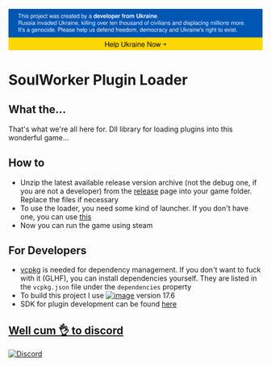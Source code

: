 [![Stand With Ukraine](https://raw.githubusercontent.com/vshymanskyy/StandWithUkraine/main/banner-direct-single.svg)](https://stand-with-ukraine.pp.ua)

# SoulWorker Plugin Loader

## What the...

That's what we're all here for. Dll library for loading plugins into this wonderful game...

## How to

- Unzip the latest available release version archive (not the debug one, if you are not a developer) from the [release](../../releases) page into your game folder. Replace the files if necessary
- To use the loader, you need some kind of launcher. If you don't have one, you can use [this](https://github.com/SoulWorkerResearch/swp-launcher)
- Now you can run the game using steam

## For Developers

- [vcpkg](https://vcpkg.io/) is needed for dependency management. If you don't want to fuck with it (GLHF), you can install dependencies yourself. They are listed in the `vcpkg.json` file under the `dependencies` property
- To build this project I use [![image](https://img.shields.io/badge/Visual_Studio-5C2D91?style=flat-square&logo=visual%20studio&logoColor=white)](https://visualstudio.microsoft.com/vs/preview/) version 17.6
- SDK for plugin development can be found [here](https://github.com/SoulWorkerResearch/swp-sdk)

## [Well cum 👌 to discord](http://discord.gg/SequFJP)

[![Discord](https://img.shields.io/discord/606442027873206292?style=flat-square)](http://discord.gg/SequFJP)
